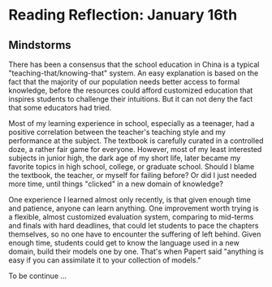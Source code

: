 # Reading Reflection: January 16th

## Mindstorms

There has been a consensus that the school education in China is a typical "teaching-that/knowing-that" system. An easy explanation is based on the fact that the majority of our population needs better access to formal knowledge, before the resources could afford customized education that inspires students to challenge their intuitions. But it can not deny the fact that some educators had tried.

Most of my learning experience in school, especially as a teenager, had a positive correlation between the teacher's teaching style and my performance at the subject. The textbook is carefully curated in a controlled doze, a rather fair game for everyone. However, most of my least interested subjects in junior high, the dark age of my short life, later became my favorite topics in high school, college, or graduate school. Should I blame the textbook, the teacher, or myself for failing before? Or did I just needed more time, until things "clicked" in a new domain of knowledge?

One experience I learned almost only recently, is that given enough time and patience, anyone can learn anything. One improvement worth trying is a flexible, almost customized evaluation system, comparing to mid-terms and finals with hard deadlines, that could let students to pace the chapters themselves, so no one have to encounter the suffering of left behind. Given enough time, students could get to know the language used in a new domain, build their models one by one. That's when Papert said "anything is easy if you can assimilate it to your collection of models."

To be continue ...